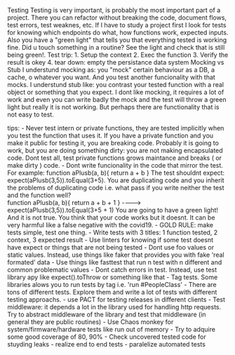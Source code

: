 Testing
	Testing is very important, is probably the most important part of a project. There you can refactor without breaking the code, document flows, test errors, test weaknes, etc. If I have to study a project first I look for tests for knowing which endpoints do what, how functions work, expected inputs.
	Also you have a "green light" that tells you that everything tested is working fine. Did u touch something in a routine? See the light and check that is still being green!.
Test trip:
	1. Setup the context
	2. Exec the function
	3. Verify the result is okey
	4. tear down: empty the persistance data system
Mocking vs Stub
	I understund mocking as: you "mock" certain behaviour as a DB, a cache, o whatever you want. And you test another funcionality with that mocks.
	I understund stub like: you contrast your tested function with a real object or something that you expect.
	I dont like mocking, it requires a lot of work and even you can write badly the mock and the test will throw a green light but really it is not working. But perhaps there are functionality that is not easy to test.

tips:
	- Never test intern or private functions, they are tested implicitly when you test the function that uses it. If you have a private function and you make it public for testing it, you are breaking code. Probably it is going to work, but you are doing something dirty: you are not making encapsulated code. Dont test all, test private functions grows maintance and breaks ( or make dirty ) code.
	- Dont write funcionality in the code that mirror the test. For example:
		function aPlusb(a, b){ return a + b }
		The test shouldnt expect: expect(aPlusb(3,5)).toEqual(3+5). You are duplicating code and you inherit the problems of duplicating code i.e. what pass if you write neither the test and the function well?		
		function aPlusb(a, b){ return a + b + 1 } ----> expect(aPlusb(3,5)).toEqual(3+5 + 1)
		You are going to have a green light! And it is not true. You think that your code works but it doesnt. It can be very harmful like a false negative with the covid19.
	- GOLD RULE: make tests simple, test one thing.
	- Write tests with 3 titles: 1 function tested, 2 context, 3 expected result
	- Use linters for knowing if some test doesnt have expect or things that are not being tested
	- Dont use foo values or static values. Instead, use things like faker that provides you with fake 'real formated' data
	- Use things like fasttest that run n test with n different and common problematic values
	- Dont catch errors in test. Instead, use test library apy like expect().toThrow or something like that
	- Tag tests. Some libraries alows you to run tests by tag i.e. 'run #PeopleClass'
	- There are tons of different tests. Explore them and write a lot of tests with different testing approachs.
	- use PACT for testing releases in different clients
	- Test middleware: it depends a lot in the library used for handling http requests. Try to abstract middleware of the library and test that middleware (in general they are public routines)
	- Use Chaos monkey for system/firmware/hardware tests like run out of memory
	- Try to adquire some good coverage of 80, 90%
	- Check uncovered tested code for stuyding leaks
	- realize end to end tests
	- paralelize automated tests

